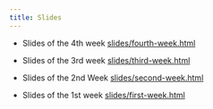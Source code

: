 ```yaml
---
title: Slides
---
```


- Slides of the 4th week [slides/fourth-week.html](/slides/4th-week-slides.html)

- Slides of the 3rd week [slides/third-week.html](/slides/3rd-week-slides.html)

- Slides of the 2nd Week [slides/second-week.html](/slides/2nd-week-slides.html)

- Slides of the 1st week [slides/first-week.html](/slides/1st-week-slides.html)






